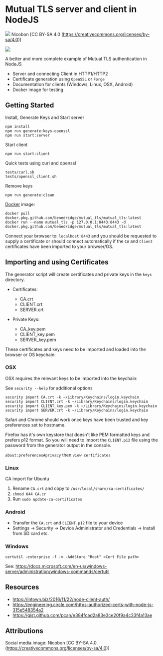 # Mutual TLS server and client in NodeJS

![](https://upload.wikimedia.org/wikipedia/commons/thumb/2/2d/SSL.xcf/800px-SSL.xcf.png)
Nicobon [CC BY-SA 4.0 (https://creativecommons.org/licenses/by-sa/4.0)]

![](https://github.com/BenEdridge/Mutual_TLS/workflows/CI/badge.svg)

A better and more complete example of Mutual TLS authentication in NodeJS

- Server and connecting Client in HTTP1/HTTP2
- Certificate generation using `OpenSSL` or `Forge` 
- Documentation for clients (Windows, Linux, OSX, Android)
- Docker image for testing

## Getting Started

Install, Generate Keys and Start server
```
npm install
npm run generate:keys-openssl
npm run start:server
```

Start client
```
npm run start:client
```

Quick tests using curl and openssl
```
tests/curl.sh
tests/openssl_client.sh
```

Remove keys
```
npm run generate:clean
```

[Docker](https://github.com/BenEdridge/Mutual_TLS/packages/57880) image:
```
docker pull docker.pkg.github.com/benedridge/mutual_tls/mutual_tls:latest
docker run --name mutual_tls -p 127.0.0.1:8443:8443 -d docker.pkg.github.com/benedridge/mutual_tls/mutual_tls:latest
```

Connect your browser to: `localhost:8443` and you should be requested to supply a certificate or should connect automatically if the `CA` and `Client`
certificates have been imported to your browser/OS.

## Importing and using Certificates

The generator script will create certificates and private keys in the `keys` directory.

- Certificates:
  - CA.crt
  - CLIENT.crt
  - SERVER.crt

- Private Keys:
  - CA_key.pem
  - CLIENT_key.pem
  - SERVER_key.pem

These certificates and keys need to be imported and loaded into the browser or OS keychain:

### OSX

OSX requires the relevant keys to be imported into the keychain:

See `security --help` for additional options

```
security import CA.crt -k ~/Library/Keychains/login.keychain
security import CLIENT.crt -k ~/Library/Keychains/login.keychain
security import CLIENT_key.pem -k ~/Library/Keychains/login.keychain
security import SERVER.crt -k ~/Library/Keychains/login.keychain
```

Safari and Chrome should work once keys have been trusted and key preferences set to hostname.

Firefox has it's own keystore that doesn't like PEM formatted keys and prefers p12 format.
So you will need to import the `CLIENT.p12` file using the password from the generator output in the console.

`about:preferences#privacy` then `view certificates`

### Linux

CA import for Ubuntu

1. Rename `CA.crt` and copy to `/usr/local/share/ca-certificates/`
2. `chmod 644 CA.cr`
3. Run `sudo update-ca-certificates`

### Android

- Transfer the `CA.crt` and `CLIENT.p12` file to your device
- Settings -> Security -> Device Administrator and Credentials -> Install from SD card etc.

### Windows

```
certutil -enterprise -f -v -AddStore "Root" <Cert File path>
```

See: 
https://docs.microsoft.com/en-us/windows-server/administration/windows-commands/certutil

## Resources
- https://intown.biz/2016/11/22/node-client-auth/
- https://engineering.circle.com/https-authorized-certs-with-node-js-315e548354a2
- https://gist.github.com/pcan/e384fcad2a83e3ce20f9a4c33f4a13ae

## Attributions

Social media image:
Nicobon [CC BY-SA 4.0 (https://creativecommons.org/licenses/by-sa/4.0)]
